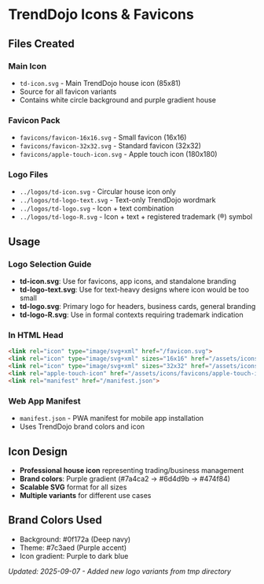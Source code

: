 # TrendDojo Icons & Favicons

## Files Created

### Main Icon
- `td-icon.svg` - Main TrendDojo house icon (85x81)
- Source for all favicon variants
- Contains white circle background and purple gradient house

### Favicon Pack
- `favicons/favicon-16x16.svg` - Small favicon (16x16)
- `favicons/favicon-32x32.svg` - Standard favicon (32x32)  
- `favicons/apple-touch-icon.svg` - Apple touch icon (180x180)

### Logo Files
- `../logos/td-icon.svg` - Circular house icon only
- `../logos/td-logo-text.svg` - Text-only TrendDojo wordmark
- `../logos/td-logo.svg` - Icon + text combination
- `../logos/td-logo-R.svg` - Icon + text + registered trademark (®) symbol

## Usage

### Logo Selection Guide
- **td-icon.svg**: Use for favicons, app icons, and standalone branding
- **td-logo-text.svg**: Use for text-heavy designs where icon would be too small
- **td-logo.svg**: Primary logo for headers, business cards, general branding
- **td-logo-R.svg**: Use in formal contexts requiring trademark indication

### In HTML Head
```html
<link rel="icon" type="image/svg+xml" href="/favicon.svg">
<link rel="icon" type="image/svg+xml" sizes="16x16" href="/assets/icons/favicons/favicon-16x16.svg">
<link rel="icon" type="image/svg+xml" sizes="32x32" href="/assets/icons/favicons/favicon-32x32.svg">
<link rel="apple-touch-icon" href="/assets/icons/favicons/apple-touch-icon.svg">
<link rel="manifest" href="/manifest.json">
```

### Web App Manifest
- `manifest.json` - PWA manifest for mobile app installation
- Uses TrendDojo brand colors and icon

## Icon Design
- **Professional house icon** representing trading/business management
- **Brand colors**: Purple gradient (#7a4ca2 → #6d4d9b → #474f84)  
- **Scalable SVG** format for all sizes
- **Multiple variants** for different use cases

## Brand Colors Used
- Background: #0f172a (Deep navy)
- Theme: #7c3aed (Purple accent)
- Icon gradient: Purple to dark blue

*Updated: 2025-09-07 - Added new logo variants from tmp directory*